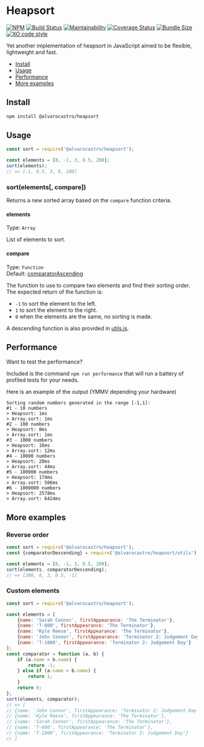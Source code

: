 # Heapsort
[![NPM](https://img.shields.io/npm/v/@alvarocastro/heapsort.svg)](https://www.npmjs.com/package/@alvarocastro/heapsort)
[![Build Status](https://travis-ci.org/alvarocastro/heapsort.svg?branch=master)](https://travis-ci.org/alvarocastro/heapsort)
[![Maintainability](https://api.codeclimate.com/v1/badges/544c930356ee7c858927/maintainability)](https://codeclimate.com/github/alvarocastro/heapsort/maintainability)
[![Coverage Status](https://coveralls.io/repos/github/alvarocastro/heapsort/badge.svg?branch=master)](https://coveralls.io/github/alvarocastro/heapsort?branch=master)
[![Bundle Size](https://badgen.net/bundlephobia/min/@alvarocastro/heapsort)](https://coveralls.io/github/alvarocastro/heapsort?branch=master)
[![XO code style](https://img.shields.io/badge/code_style-XO-5ed9c7.svg)](https://github.com/xojs/xo)

Yet another implementation of heapsort in JavaScript aimed to be flexible, lightweight and fast.

- [Install](#install)
- [Usage](#usage)
- [Performance](#performance)
- [More examples](#more-examples)

## Install

```bash
npm install @alvarocastro/heapsort
```

## Usage

```js
const sort = require('@alvarocastro/heapsort');

const elements = [8, -1, 3, 0.5, 200];
sort(elements);
// => [-1, 0.5, 3, 8, 200]
```

### sort(elements[, compare])

Returns a new sorted array based on the `compare` function criteria.

#### elements

Type: `Array`

List of elements to sort.

#### compare

Type: `Function`<br>
Default: [comparatorAscending](utils.js#L2)

The function to use to compare two elements and find their sorting order.
The expected return of the function is:
* `-1` to sort the element to the left.
* `1` to sort the element to the right.
* `0` when the elements are the same, no sorting is made.

A descending function is also provided in [utils.js](utils.js).

## Performance

Want to test the performance?

Included is the command `npm run performance` that will run a battery of profiled tests for your needs.

Here is an example of the output (YMMV depending your hardware)
```
Sorting random numbers generated in the range [-1,1]:
#1 - 10 numbers
> Heapsort: 1ms
> Array.sort: 1ms
#2 - 100 numbers
> Heapsort: 0ms
> Array.sort: 1ms
#3 - 1000 numbers
> Heapsort: 16ms
> Array.sort: 12ms
#4 - 10000 numbers
> Heapsort: 20ms
> Array.sort: 44ms
#5 - 100000 numbers
> Heapsort: 174ms
> Array.sort: 506ms
#6 - 1000000 numbers
> Heapsort: 2578ms
> Array.sort: 6424ms
```

## More examples

### Reverse order

```js
const sort = require('@alvarocastro/heapsort');
const {comparatorDescending} = require('@alvarocastro/heapsort/utils');

const elements = [8, -1, 3, 0.5, 200];
sort(elements, comparatorDescending);
// => [200, 8, 3, 0.5, -1]
```

### Custom elements

```js
const sort = require('@alvarocastro/heapsort');

const elements = [
	{name: 'Sarah Connor', firstAppearance: 'The Terminator'},
	{name: 'T-800', firstAppearance: 'The Terminator'},
	{name: 'Kyle Reese', firstAppearance: 'The Terminator'},
	{name: 'John Connor', firstAppearance: 'Terminator 2: Judgement Day'},
	{name: 'T-1000', firstAppearance: 'Terminator 2: Judgement Day'}
];
const comparator = function (a, b) {
	if (a.name < b.name) {
		return -1;
	} else if (a.name > b.name) {
		return 1;
	}
	return 0;
};
sort(elements, comparator);
// => [
// {name: 'John Connor', firstAppearance: 'Terminator 2: Judgement Day'},
// {name: 'Kyle Reese', firstAppearance: 'The Terminator'},
// {name: 'Sarah Connor', firstAppearance: 'The Terminator'},
// {name: 'T-800', firstAppearance: 'The Terminator'},
// {name: 'T-1000', firstAppearance: 'Terminator 2: Judgement Day'}
// ]
```
